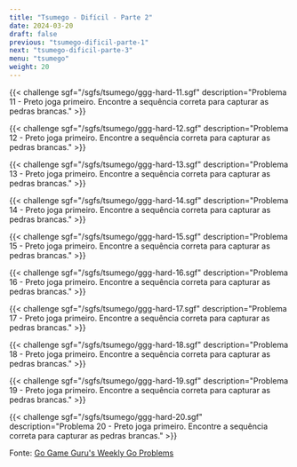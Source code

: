```yaml
---
title: "Tsumego - Difícil - Parte 2"
date: 2024-03-20
draft: false
previous: "tsumego-dificil-parte-1"
next: "tsumego-dificil-parte-3"
menu: "tsumego"
weight: 20
---
```


{{< challenge sgf="/sgfs/tsumego/ggg-hard-11.sgf" description="Problema 11 - Preto joga primeiro. Encontre a sequência correta para capturar as pedras brancas." >}}

{{< challenge sgf="/sgfs/tsumego/ggg-hard-12.sgf" description="Problema 12 - Preto joga primeiro. Encontre a sequência correta para capturar as pedras brancas." >}}

{{< challenge sgf="/sgfs/tsumego/ggg-hard-13.sgf" description="Problema 13 - Preto joga primeiro. Encontre a sequência correta para capturar as pedras brancas." >}}

{{< challenge sgf="/sgfs/tsumego/ggg-hard-14.sgf" description="Problema 14 - Preto joga primeiro. Encontre a sequência correta para capturar as pedras brancas." >}}

{{< challenge sgf="/sgfs/tsumego/ggg-hard-15.sgf" description="Problema 15 - Preto joga primeiro. Encontre a sequência correta para capturar as pedras brancas." >}}

{{< challenge sgf="/sgfs/tsumego/ggg-hard-16.sgf" description="Problema 16 - Preto joga primeiro. Encontre a sequência correta para capturar as pedras brancas." >}}

{{< challenge sgf="/sgfs/tsumego/ggg-hard-17.sgf" description="Problema 17 - Preto joga primeiro. Encontre a sequência correta para capturar as pedras brancas." >}}

{{< challenge sgf="/sgfs/tsumego/ggg-hard-18.sgf" description="Problema 18 - Preto joga primeiro. Encontre a sequência correta para capturar as pedras brancas." >}}

{{< challenge sgf="/sgfs/tsumego/ggg-hard-19.sgf" description="Problema 19 - Preto joga primeiro. Encontre a sequência correta para capturar as pedras brancas." >}}

{{< challenge sgf="/sgfs/tsumego/ggg-hard-20.sgf" description="Problema 20 - Preto joga primeiro. Encontre a sequência correta para capturar as pedras brancas." >}}

Fonte: [Go Game Guru's Weekly Go Problems](https://github.com/gogameguru/go-problems)